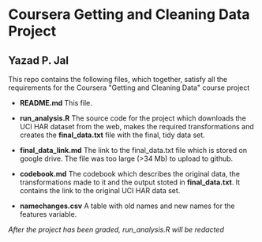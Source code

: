 # Coursera Getting and Cleaning Data Project
## Yazad P. Jal

This repo contains the following files, which together, satisfy all the requirements for the Coursera "Getting and Cleaning Data" course project

- <b>README.md</b> This file.

- <b>run_analysis.R</b> The source code for the project which downloads the UCI HAR dataset from the web, makes the required transformations and creates the <b>final_data.txt</b> file with the final, tidy data set.

- <b>final_data_link.md</b> The link to the final_data.txt file which is stored on google drive. The file was too large (>34 Mb) to upload to github.

- <b>codebook.md</b> The codebook which describes the original data, the transformations made to it and the output stoted in <b>final_data.txt</b>. It contains the link to the original UCI HAR data set.

- <b>namechanges.csv</b> A table with old names and new names for the features variable.

<i>After the project has been graded, run_analysis.R will be redacted</i>
